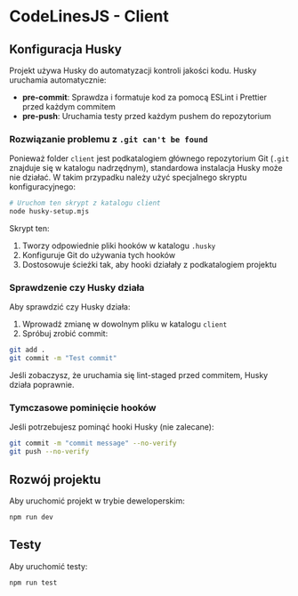 # CodeLinesJS - Client

## Konfiguracja Husky

Projekt używa Husky do automatyzacji kontroli jakości kodu. Husky uruchamia automatycznie:

- **pre-commit**: Sprawdza i formatuje kod za pomocą ESLint i Prettier przed każdym commitem
- **pre-push**: Uruchamia testy przed każdym pushem do repozytorium

### Rozwiązanie problemu z `.git can't be found`

Ponieważ folder `client` jest podkatalogiem głównego repozytorium Git (`.git` znajduje się w katalogu nadrzędnym), standardowa instalacja Husky może nie działać. W takim przypadku należy użyć specjalnego skryptu konfiguracyjnego:

```bash
# Uruchom ten skrypt z katalogu client
node husky-setup.mjs
```

Skrypt ten:
1. Tworzy odpowiednie pliki hooków w katalogu `.husky`
2. Konfiguruje Git do używania tych hooków
3. Dostosowuje ścieżki tak, aby hooki działały z podkatalogiem projektu

### Sprawdzenie czy Husky działa

Aby sprawdzić czy Husky działa:

1. Wprowadź zmianę w dowolnym pliku w katalogu `client`
2. Spróbuj zrobić commit:
```bash
git add .
git commit -m "Test commit"
```

Jeśli zobaczysz, że uruchamia się lint-staged przed commitem, Husky działa poprawnie.

### Tymczasowe pominięcie hooków

Jeśli potrzebujesz pominąć hooki Husky (nie zalecane):

```bash
git commit -m "commit message" --no-verify
git push --no-verify
```

## Rozwój projektu

Aby uruchomić projekt w trybie deweloperskim:

```bash
npm run dev
```

## Testy

Aby uruchomić testy:

```bash
npm run test
``` 